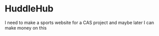 # HuddleHub
I need to make a sports website for a CAS project and maybe later I can make money on this
